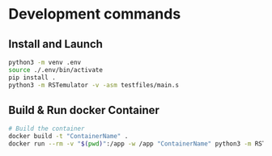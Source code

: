 # Development commands

## Install and Launch

```sh
python3 -m venv .env
source ./.env/bin/activate
pip install .
python3 -m RSTemulator -v -asm testfiles/main.s
```

## Build & Run docker Container

```sh
# Build the container
docker build -t "ContainerName" .
docker run --rm -v "$(pwd)":/app -w /app "ContainerName" python3 -m RSTemulator --test-file testfile/example.py
```
